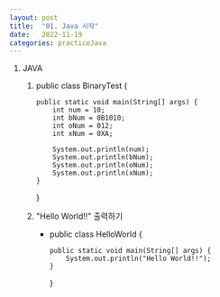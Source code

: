 ```yaml
---
layout: post
title:  "01. Java 시작"
date:   2022-11-19
categories: practiceJava
---
```


01. JAVA

    1)  public class BinaryTest {

            public static void main(String[] args) {
                int num = 10;
                int bNum = 0B1010;
                int oNum = 012;
                int xNum = 0XA;
                
                System.out.println(num);
                System.out.println(bNum);
                System.out.println(oNum);
                System.out.println(xNum);
            }
        }

    2) "Hello World!!" 출력하기
        
        -   public class HelloWorld {

                public static void main(String[] args) {
                    System.out.println("Hello World!!");
                }
        
            }
